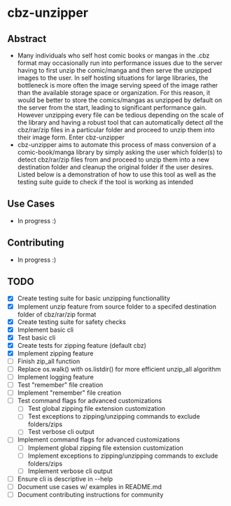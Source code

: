 # cbz-unzipper

## Abstract
- Many individuals who self host comic books or mangas in the .cbz format may occasionally run into performance issues due to the server having to first unzip the comic/manga and then serve the unzipped images to the user. In self hosting situations for large libraries, the bottleneck is more often the image serving speed of the image rather than the available storage space or organization. For this reason, it would be better to store the comics/mangas as unzipped by default on the server from the start, leading to significant performance gain. However unzipping every file can be tedious depending on the scale of the library and having a robust tool that can automatically detect *all* the cbz/rar/zip files in a particular folder and proceed to unzip them into their image form. Enter cbz-unzipper
- cbz-unzipper aims to automate this process of mass conversion of a comic-book/manga library by simply asking the user which folder(s) to detect cbz/rar/zip files from and proceed to unzip them into a new destination folder and cleanup the original folder if the user desires. Listed below is a demonstration of how to use this tool as well as the testing suite guide to check if the tool is working as intended

## Use Cases
- In progress :)

## Contributing
- In progress :)

## TODO
- [x] Create testing suite for basic unzipping functionallity
- [x] Implement unzip feature from source folder to a specifed destination folder of cbz/rar/zip format
- [x] Create testing suite for safety checks
- [x] Implement basic cli
- [x] Test basic cli
- [x] Create tests for zipping feature (default cbz)
- [x] Implement zipping feature
- [ ] Finish zip_all function
- [ ] Replace os.walk() with os.listdir() for more efficient unzip_all algorithm
- [ ] Implement logging feature
- [ ] Test "remember" file creation
- [ ] Implement "remember" file creation
- [ ] Test command flags for advanced customizations
    - [ ] Test global zipping file extension customization
    - [ ] Test exceptions to zipping/unzipping commands to exclude folders/zips
    - [ ] Test verbose cli output
- [ ] Implement command flags for advanced customizations
    - [ ] Implement global zipping file extension customization
    - [ ] Implement exceptions to zipping/unzipping commands to exclude folders/zips
    - [ ] Implement verbose cli output
- [ ] Ensure cli is descriptive in --help
- [ ] Document use cases w/ examples in README.md
- [ ] Document contributing instructions for community